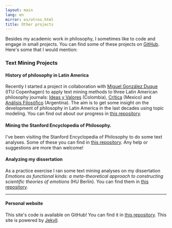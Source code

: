 ```yaml
---
layout: main
lang: en
mirror: es/otros.html
title: Other projects
---
```


Besides my academic work in philosophy, I sometimes like to code and engage in small projects. You can find some of these projects on [GitHub](https://github.com/juanrloaiza). Here's some that I would mention:

### Text Mining Projects

#### History of philosophy in Latin America
Recently I started a project in collaboration with [Miguel González Duque](https://www.miguelgondu.com) (ITU Copenhagen) to apply text mining methods to three Latin American philosophy journals: [Ideas y Valores](https://revistas.unal.edu.co/index.php/idval/) (Colombia), [Crítica](http://critica.filosoficas.unam.mx/index.php/critica) (Mexico) and [Análisis Filosófico](https://analisisfilosofico.org/index.php/af) (Argentina). The aim is to get some insight on the development of philosophy in Latin America in the last decades using topic modeling. You can find out about our progress in [this repository](https://github.com/juanrloaiza/latinamerican-philosophy-mining).

#### Mining the Stanford Encyclopedia of Philosophy.

I've been visiting the Stanford Encyclopedia of Philosophy to do some text analyses. Some of these you can find in [this repository](https://github.com/juanrloaiza/SEP_TextMining). Any help or suggestions are more than welcome!

#### Analyzing my dissertation

As a practice exercise I ran some text mining analyses on my dissertation _Emotions as functional kinds: a meta-theoretical approach to constructing scientific theories of emotions_ (HU Berlin). You can find them in [this repository](https://github.com/juanrloaiza/dissertation-analyses).

---

#### Personal website

This site's code is available on GitHub! You can find it in [this repository](https://github.com/juanrloaiza/juanrloaiza.github.io/). This site is powered by [Jekyll](https://jekyllrb.com/).

